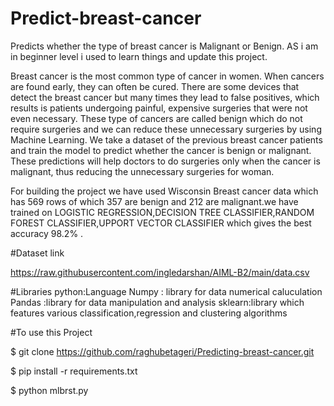 # Predict-breast-cancer
Predicts whether the type of breast cancer is Malignant or Benign.
AS i am in beginner level i used to learn things and update this project.

Breast cancer is the most common type of cancer in women. When cancers are found early, they can often be cured. There are some devices that detect the breast cancer but many times they lead to false positives, which results is patients undergoing painful, expensive surgeries that were not even necessary. These type of cancers are called benign which do not require surgeries and we can reduce these unnecessary surgeries by using Machine Learning. We take a dataset of the previous breast cancer patients and train the model to predict whether the cancer is benign or malignant. These predictions will help doctors to do surgeries only when the cancer is malignant, thus reducing the unnecessary surgeries for woman.

For building the project we have used Wisconsin Breast cancer data which has 569 rows of which 357 are benign and 212 are malignant.we have trained on LOGISTIC REGRESSION,DECISION TREE CLASSIFIER,RANDOM FOREST CLASSIFIER,UPPORT VECTOR CLASSIFIER which gives the best accuracy 98.2% . 

#Dataset link

https://raw.githubusercontent.com/ingledarshan/AIML-B2/main/data.csv

#Libraries
python:Language
Numpy : library for data numerical caluculation
Pandas :library for data manipulation and analysis
sklearn:library which features various classification,regression and clustering algorithms


#To use this Project

$ git clone https://github.com/raghubetageri/Predicting-breast-cancer.git

$ pip install -r requirements.txt

$ python mlbrst.py
 
